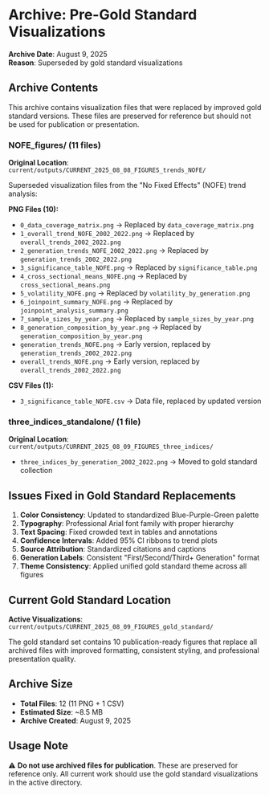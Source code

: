 # Archive: Pre-Gold Standard Visualizations
**Archive Date**: August 9, 2025  
**Reason**: Superseded by gold standard visualizations  

## Archive Contents

This archive contains visualization files that were replaced by improved gold standard versions. These files are preserved for reference but should not be used for publication or presentation.

### NOFE_figures/ (11 files)
**Original Location**: `current/outputs/CURRENT_2025_08_08_FIGURES_trends_NOFE/`

Superseded visualization files from the "No Fixed Effects" (NOFE) trend analysis:

**PNG Files (10):**
- `0_data_coverage_matrix.png` → Replaced by `data_coverage_matrix.png`
- `1_overall_trend_NOFE_2002_2022.png` → Replaced by `overall_trends_2002_2022.png`
- `2_generation_trends_NOFE_2002_2022.png` → Replaced by `generation_trends_2002_2022.png`
- `3_significance_table_NOFE.png` → Replaced by `significance_table.png`
- `4_cross_sectional_means_NOFE.png` → Replaced by `cross_sectional_means.png`
- `5_volatility_NOFE.png` → Replaced by `volatility_by_generation.png`
- `6_joinpoint_summary_NOFE.png` → Replaced by `joinpoint_analysis_summary.png`
- `7_sample_sizes_by_year.png` → Replaced by `sample_sizes_by_year.png`
- `8_generation_composition_by_year.png` → Replaced by `generation_composition_by_year.png`
- `generation_trends_NOFE.png` → Early version, replaced by `generation_trends_2002_2022.png`
- `overall_trends_NOFE.png` → Early version, replaced by `overall_trends_2002_2022.png`

**CSV Files (1):**
- `3_significance_table_NOFE.csv` → Data file, replaced by updated version

### three_indices_standalone/ (1 file)
**Original Location**: `current/outputs/CURRENT_2025_08_09_FIGURES_three_indices/`

- `three_indices_by_generation_2002_2022.png` → Moved to gold standard collection

## Issues Fixed in Gold Standard Replacements

1. **Color Consistency**: Updated to standardized Blue-Purple-Green palette
2. **Typography**: Professional Arial font family with proper hierarchy
3. **Text Spacing**: Fixed crowded text in tables and annotations
4. **Confidence Intervals**: Added 95% CI ribbons to trend plots
5. **Source Attribution**: Standardized citations and captions
6. **Generation Labels**: Consistent "First/Second/Third+ Generation" format
7. **Theme Consistency**: Applied unified gold standard theme across all figures

## Current Gold Standard Location

**Active Visualizations**: `current/outputs/CURRENT_2025_08_09_FIGURES_gold_standard/`

The gold standard set contains 10 publication-ready figures that replace all archived files with improved formatting, consistent styling, and professional presentation quality.

## Archive Size
- **Total Files**: 12 (11 PNG + 1 CSV)
- **Estimated Size**: ~8.5 MB
- **Archive Created**: August 9, 2025

## Usage Note
⚠️ **Do not use archived files for publication**. These are preserved for reference only. All current work should use the gold standard visualizations in the active directory.
